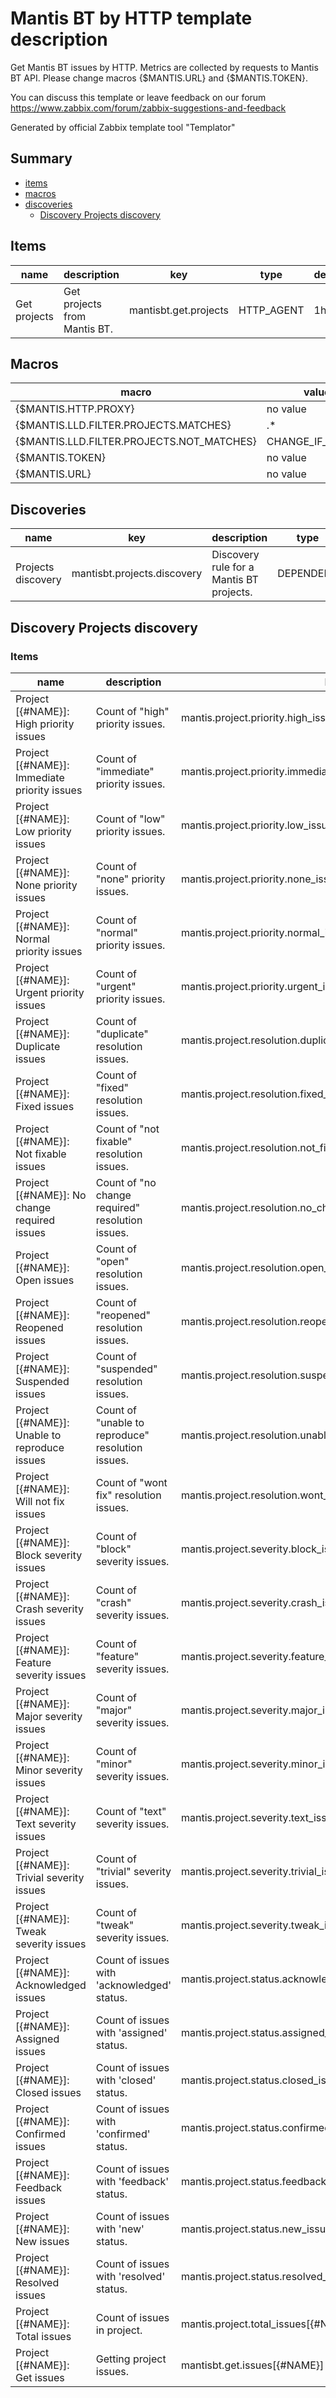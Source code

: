 # Mantis BT by HTTP template description

Get Mantis BT issues by HTTP.
Metrics are collected by requests to Mantis BT API.
Please change macros {$MANTIS.URL} and {$MANTIS.TOKEN}.

You can discuss this template or leave feedback on our forum https://www.zabbix.com/forum/zabbix-suggestions-and-feedback

Generated by official Zabbix template tool "Templator"

## Summary
* [items](#items)
* [macros](#macros)
* [discoveries](#discoveries)
  * [Discovery Projects discovery ](#discovery_projects_discovery)

<a name="items"></a>

## Items
| name | description | key | type | delay |
| ------------- |------------- |------------- |------------- |------------- |
| Get projects | Get projects from Mantis BT. | mantisbt.get.projects | HTTP_AGENT | 1h |


<a name="macros"></a>

## Macros
| macro | value |
| ------------- |------------- |
| {$MANTIS.HTTP.PROXY} | no value |
| {$MANTIS.LLD.FILTER.PROJECTS.MATCHES} | .* |
| {$MANTIS.LLD.FILTER.PROJECTS.NOT_MATCHES} | CHANGE_IF_NEEDED |
| {$MANTIS.TOKEN} | no value |
| {$MANTIS.URL} | no value |


<a name="discoveries"></a>

## Discoveries
| name | key | description | type | lifetime | delay |
| ------------- |------------- |------------- |------------- |------------- |------------- |
| Projects discovery | mantisbt.projects.discovery | Discovery rule for a Mantis BT projects. | DEPENDENT | no lifetime | 0 |


<a name="discovery_projects_discovery"></a>

## Discovery Projects discovery

### Items

| name | description | key | type |
| ------------- |------------- |------------- |------------- |
| Project [{#NAME}]: High priority issues | Count of "high" priority issues. | mantis.project.priority.high_issues[{#NAME}] | DEPENDENT |
| Project [{#NAME}]: Immediate priority issues | Count of "immediate" priority issues. | mantis.project.priority.immediate_issues[{#NAME}] | DEPENDENT |
| Project [{#NAME}]: Low priority issues | Count of "low" priority issues. | mantis.project.priority.low_issues[{#NAME}] | DEPENDENT |
| Project [{#NAME}]: None priority issues | Count of "none" priority issues. | mantis.project.priority.none_issues[{#NAME}] | DEPENDENT |
| Project [{#NAME}]: Normal priority issues | Count of "normal" priority issues. | mantis.project.priority.normal_issues[{#NAME}] | DEPENDENT |
| Project [{#NAME}]: Urgent priority issues | Count of "urgent" priority issues. | mantis.project.priority.urgent_issues[{#NAME}] | DEPENDENT |
| Project [{#NAME}]: Duplicate issues | Count of "duplicate" resolution issues. | mantis.project.resolution.duplicate_issues[{#NAME}] | DEPENDENT |
| Project [{#NAME}]: Fixed issues | Count of "fixed" resolution issues. | mantis.project.resolution.fixed_issues[{#NAME}] | DEPENDENT |
| Project [{#NAME}]: Not fixable issues | Count of "not fixable" resolution issues. | mantis.project.resolution.not_fixable_issues[{#NAME}] | DEPENDENT |
| Project [{#NAME}]: No change required issues | Count of "no change required" resolution issues. | mantis.project.resolution.no_change_required_issues[{#NAME}] | DEPENDENT |
| Project [{#NAME}]: Open issues | Count of "open" resolution issues. | mantis.project.resolution.open_issues[{#NAME}] | DEPENDENT |
| Project [{#NAME}]: Reopened issues | Count of "reopened" resolution issues. | mantis.project.resolution.reopened_issues[{#NAME}] | DEPENDENT |
| Project [{#NAME}]: Suspended issues | Count of "suspended" resolution issues. | mantis.project.resolution.suspended_issues[{#NAME}] | DEPENDENT |
| Project [{#NAME}]: Unable to reproduce issues | Count of "unable to reproduce" resolution issues. | mantis.project.resolution.unable_to_reproduce_issues[{#NAME}] | DEPENDENT |
| Project [{#NAME}]: Will not fix issues | Count of "wont fix" resolution issues. | mantis.project.resolution.wont_fix_issues[{#NAME}] | DEPENDENT |
| Project [{#NAME}]: Block severity issues | Count of "block" severity issues. | mantis.project.severity.block_issues[{#NAME}] | DEPENDENT |
| Project [{#NAME}]: Crash severity issues | Count of "crash" severity issues. | mantis.project.severity.crash_issues[{#NAME}] | DEPENDENT |
| Project [{#NAME}]: Feature severity issues | Count of "feature" severity issues. | mantis.project.severity.feature_issues[{#NAME}] | DEPENDENT |
| Project [{#NAME}]: Major severity issues | Count of "major" severity issues. | mantis.project.severity.major_issues[{#NAME}] | DEPENDENT |
| Project [{#NAME}]: Minor severity issues | Count of "minor" severity issues. | mantis.project.severity.minor_issues[{#NAME}] | DEPENDENT |
| Project [{#NAME}]: Text severity issues | Count of "text" severity issues. | mantis.project.severity.text_issues[{#NAME}] | DEPENDENT |
| Project [{#NAME}]: Trivial severity issues | Count of "trivial" severity issues. | mantis.project.severity.trivial_issues[{#NAME}] | DEPENDENT |
| Project [{#NAME}]: Tweak severity issues | Count of "tweak" severity issues. | mantis.project.severity.tweak_issues[{#NAME}] | DEPENDENT |
| Project [{#NAME}]: Acknowledged issues | Count of issues with 'acknowledged' status. | mantis.project.status.acknowledged_issues[{#NAME}] | DEPENDENT |
| Project [{#NAME}]: Assigned issues | Count of issues with 'assigned' status. | mantis.project.status.assigned_issues[{#NAME}] | DEPENDENT |
| Project [{#NAME}]: Closed issues | Count of issues with 'closed' status. | mantis.project.status.closed_issues[{#NAME}] | DEPENDENT |
| Project [{#NAME}]: Confirmed issues | Count of issues with 'confirmed' status. | mantis.project.status.confirmed_issues[{#NAME}] | DEPENDENT |
| Project [{#NAME}]: Feedback issues | Count of issues with 'feedback' status. | mantis.project.status.feedback_issues[{#NAME}] | DEPENDENT |
| Project [{#NAME}]: New issues | Count of issues with 'new' status. | mantis.project.status.new_issues[{#NAME}] | DEPENDENT |
| Project [{#NAME}]: Resolved issues | Count of issues with 'resolved' status. | mantis.project.status.resolved_issues[{#NAME}] | DEPENDENT |
| Project [{#NAME}]: Total issues | Count of issues in project. | mantis.project.total_issues[{#NAME}] | DEPENDENT |
| Project [{#NAME}]: Get issues | Getting project issues. | mantisbt.get.issues[{#NAME}] | HTTP_AGENT |

